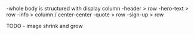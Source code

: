 -whole body is structured with display column
-header > row
-hero-text > row
-info > column / center-center
-quote > row
-sign-up > row

TODO - image shrink and grow 